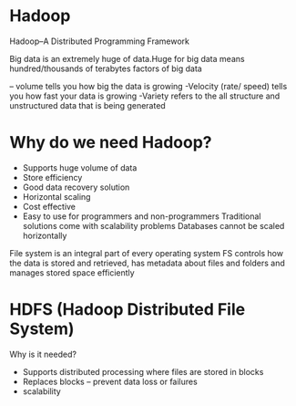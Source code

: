 # Hadoop
Hadoop–A Distributed Programming Framework

Big data is an extremely huge of data.Huge for big data means hundred/thousands of terabytes factors of big data

– volume tells you how big the data is growing
-Velocity (rate/ speed) tells you how fast your data is growing
-Variety refers to the all structure and unstructured data that is being generated
# Why do we need Hadoop?
-	Supports huge volume of data
-	Store efficiency
-	Good data recovery solution
-	Horizontal scaling
-	Cost effective 
-	Easy to use for programmers and non-programmers
Traditional solutions come with scalability problems
Databases cannot be scaled horizontally 

File system is an integral part of every operating system
FS controls how the data is stored and retrieved, has metadata about files and folders and manages stored space efficiently
# HDFS (Hadoop Distributed File System)
Why is it needed?
-	Supports distributed processing where files are stored in blocks
-	Replaces blocks – prevent data loss or failures
-	scalability
